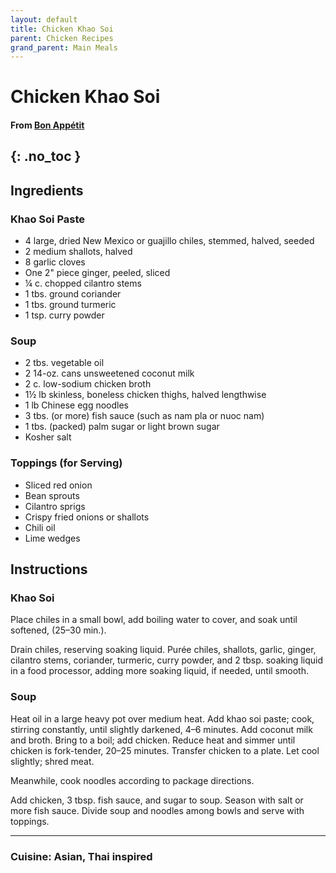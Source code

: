 ```yaml
---
layout: default
title: Chicken Khao Soi
parent: Chicken Recipes
grand_parent: Main Meals
---
```


# Chicken Khao Soi
#### From <a href="https://www.bonappetit.com/recipe/chicken-khao-soi" target="_blank">Bon Appétit</a>
{: .no_toc }
---

## Ingredients
### Khao Soi Paste
<ul>
	<li>4 large, dried New Mexico or guajillo chiles, stemmed, halved, seeded</li>
	<li>2 medium shallots, halved</li>
	<li>8 garlic cloves</li>
	<li>One 2" piece ginger, peeled, sliced</li>
	<li>¼ c. chopped cilantro stems</li>
	<li>1 tbs. ground coriander</li>
	<li>1 tbs. ground turmeric</li>
	<li>1 tsp. curry powder</li>
</ul>

### Soup
<ul>
	<li>2 tbs. vegetable oil</li>
	<li>2 14-oz. cans unsweetened coconut milk</li>
	<li>2 c. low-sodium chicken broth</li>
	<li>1½ lb skinless, boneless chicken thighs, halved lengthwise</li>
	<li>1 lb Chinese egg noodles</li>
	<li>3 tbs. (or more) fish sauce (such as nam pla or nuoc nam)</li>
	<li>1 tbs. (packed) palm sugar or light brown sugar</li>
	<li>Kosher salt</li>
</ul>

### Toppings (for Serving)
<ul>
	<li>Sliced red onion</li>
	<li>Bean sprouts</li>
	<li>Cilantro sprigs</li>
	<li>Crispy fried onions or shallots</li>
	<li>Chili oil</li>
	<li>Lime wedges</li>
</ul>

## Instructions
### Khao Soi
Place chiles in a small bowl, add boiling water to cover, and soak until softened, (25–30 min.).

Drain chiles, reserving soaking liquid. Purée chiles, shallots, garlic, ginger, cilantro stems, coriander, turmeric, curry powder, and 2 tbsp. soaking liquid in a food processor, adding more soaking liquid, if needed, until smooth.

### Soup
Heat oil in a large heavy pot over medium heat. Add khao soi paste; cook, stirring constantly, until slightly darkened, 4–6 minutes. Add coconut milk and broth. Bring to a boil; add chicken. Reduce heat and simmer until chicken is fork-tender, 20–25 minutes. Transfer chicken to a plate. Let cool slightly; shred meat.

Meanwhile, cook noodles according to package directions.

Add chicken, 3 tbsp. fish sauce, and sugar to soup. Season with salt or more fish sauce. Divide soup and noodles among bowls and serve with toppings.

--- 

### Cuisine: Asian, Thai inspired